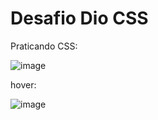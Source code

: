 # Desafio Dio CSS

Praticando CSS:

![image](https://user-images.githubusercontent.com/74818185/228918616-cb1e5c4a-31fb-4b7f-98ee-17bceb83cd94.png)

hover: 

![image](https://user-images.githubusercontent.com/74818185/228918695-d796549a-5bef-4e74-a4dd-9c181f3e4066.png)

